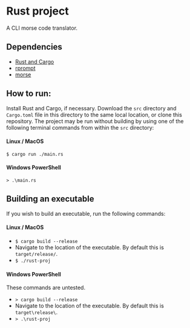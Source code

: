 # Rust project

A CLI morse code translator.

## Dependencies

- [Rust and Cargo](https://www.rust-lang.org/learn/get-started)
- [rprompt](https://crates.io/crates/rprompt)
- [morse](https://crates.io/crates/morse)

## How to run:

Install Rust and Cargo, if necessary. Download the `src` directory and `Cargo.toml` file in this directory to the same local location, or clone this repository. The project may be run without building by using one of the following terminal commands from within the `src` directory:

#### Linux / MacOS

`$ cargo run ./main.rs`

#### Windows PowerShell

`> .\main.rs`

## Building an executable

If you wish to build an executable, run the following commands:

#### Linux / MacOS

- `$ cargo build --release`
- Navigate to the location of the executable. By default this is `target/release/`.
- `$ ./rust-proj`

#### Windows PowerShell

These commands are untested.

- `> cargo build --release`
- Navigate to the location of the executable. By default this is `target\release\`.
- `> .\rust-proj`
